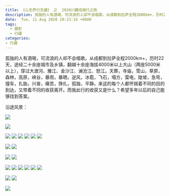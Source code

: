 ```yaml
---
title: 《心无界行无疆》 之  2020川藏线骑行之旅
description: 孤独的人有酒喝，可流浪的人却不会唱歌。从成都到拉萨全程2000km+，历时22天，途经二十余座城市及乡镇，翻越十余座海拔4000米以上大山（两座5000米以上），穿过大渡河、雅江、金沙江、澜沧江、怒江。天葬，寺庙，雪山，草原，森林，高原，峡谷，暴雨，暴晒，逆风，冰雹，飞石，塌方，雷电，陡坡，急弯，撞车，扎胎，兴奋，痛苦，挣扎，孤独，平静。来这的每个人都怀揣着不同的目的到达，又带着不同的收获离开。而我此行的收获又是什么？希望多年以后的自己能够找到答案。
date:  Tue, 11 Aug 2020 20:23:34 +0800
tags:
  - 摄影
  - 行疆
categories:
- 行疆
---
```






孤独的人有酒喝，可流浪的人却不会唱歌。从成都到拉萨全程2000km+，历时22天，途经二十余座城市及乡镇，翻越十余座海拔4000米以上大山（两座5000米以上），穿过大渡河、雅江、金沙江、澜沧江、怒江。天葬，寺庙，雪山，草原，森林，高原，峡谷，暴雨，暴晒，逆风，冰雹，飞石，塌方，雷电，陡坡，急弯，撞车，扎胎，兴奋，痛苦，挣扎，孤独，平静。来这的每个人都怀揣着不同的目的到达，又带着不同的收获离开。而我此行的收获又是什么？希望多年以后的自己能够找到答案。



沿途风景：

![](http://img.jackdu.cn/G318/G318-1.jpg)

![](http://img.jackdu.cn/G318/G318-2.jpg)

![](http://img.jackdu.cn/G318/G318-3.jpg)
![](http://img.jackdu.cn/G318/G318-4.jpg)
![](http://img.jackdu.cn/G318/G318-5.jpg)
![](http://img.jackdu.cn/G318/G318-6.jpg)
![](http://img.jackdu.cn/G318/G318-7.jpg)
![](http://img.jackdu.cn/G318/G318-8.jpg)

![](http://img.jackdu.cn/G318/G318-9.jpg)
![](http://img.jackdu.cn/G318/G318-10.jpg)

![](http://img.jackdu.cn/G318/G318-11.jpg)
![](http://img.jackdu.cn/G318/G318-12.jpg)

![](http://img.jackdu.cn/G318/G318-13.jpg)
![](http://img.jackdu.cn/G318/G318-14.jpg)
![](http://img.jackdu.cn/G318/G318-15.jpg)
![](http://img.jackdu.cn/G318/G318-16.jpg)
![](http://img.jackdu.cn/G318/G318-17.jpg)
![](http://img.jackdu.cn/G318/G318-18.jpg)

![](http://img.jackdu.cn/G318/G318-19.jpg)
![](http://img.jackdu.cn/G318/G318-20.jpg)

![](http://img.jackdu.cn/G318/G318-21.jpg)